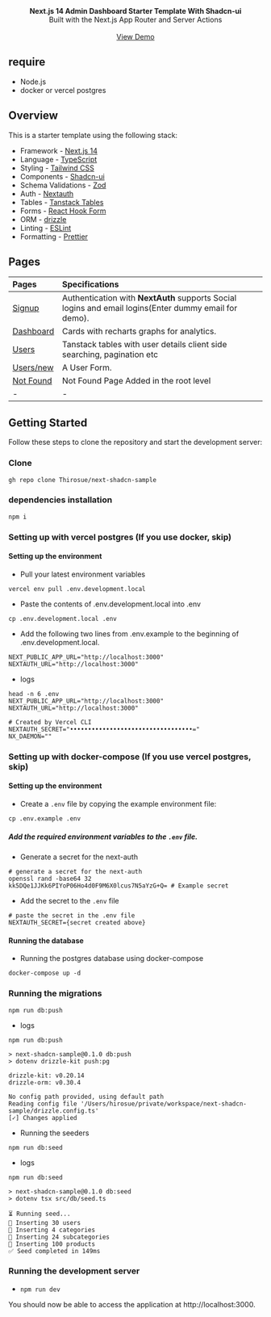 <div align="center"><strong>Next.js 14 Admin Dashboard Starter Template With Shadcn-ui</strong></div>
<div align="center">Built with the Next.js App Router and Server Actions</div>
<br />
<div align="center">
<a href="https://next-shadcn-dashboard-starter.vercel.app">View Demo</a>
<span>
</div>

## require

- Node.js
- docker or vercel postgres

## Overview

This is a starter template using the following stack:

- Framework - [Next.js 14](https://nextjs.org/)
- Language - [TypeScript](https://www.typescriptlang.org)
- Styling - [Tailwind CSS](https://tailwindcss.com)
- Components - [Shadcn-ui](https://ui.shadcn.com)
- Schema Validations - [Zod](https://zod.dev)
- Auth - [Nextauth](https://next-auth.js.org)
- Tables - [Tanstack Tables](https://ui.shadcn.com/docs/components/data-table)
- Forms - [React Hook Form](https://ui.shadcn.com/docs/components/form)
- ORM - [drizzle](https://orm.drizzle.team/)
- Linting - [ESLint](https://eslint.org)
- Formatting - [Prettier](https://prettier.io)

## Pages

| Pages                                                                             | Specifications                                                                                        |
| :-------------------------------------------------------------------------------- | :---------------------------------------------------------------------------------------------------- |
| [Signup](https://next-shadcn-dashboard-starter.vercel.app/)                       | Authentication with **NextAuth** supports Social logins and email logins(Enter dummy email for demo). |
| [Dashboard](https://next-shadcn-dashboard-starter.vercel.app/dashboard)           | Cards with recharts graphs for analytics.                                                             |
| [Users](https://next-shadcn-dashboard-starter.vercel.app/dashboard/user)          | Tanstack tables with user details client side searching, pagination etc                               |
| [Users/new](https://next-shadcn-dashboard-starter.vercel.app/dashboard/user/new)  | A User Form.                                                                                          |
| [Not Found](https://next-shadcn-dashboard-starter.vercel.app/dashboard/notfound)  | Not Found Page Added in the root level                                                                |
| -                                                                                 | -                                                                                                     |

## Getting Started

Follow these steps to clone the repository and start the development server:

### Clone

```
gh repo clone Thirosue/next-shadcn-sample
```

### dependencies installation

```
npm i
```

### Setting up with vercel postgres (If you use docker, skip)

#### Setting up the environment

- Pull your latest environment variables

```
vercel env pull .env.development.local
```

- Paste the contents of .env.development.local into .env

```
cp .env.development.local .env
```

- Add the following two lines from .env.example to the beginning of .env.development.local. 

```
NEXT_PUBLIC_APP_URL="http://localhost:3000"
NEXTAUTH_URL="http://localhost:3000"
```

* logs

```
head -n 6 .env
NEXT_PUBLIC_APP_URL="http://localhost:3000"
NEXTAUTH_URL="http://localhost:3000"

# Created by Vercel CLI
NEXTAUTH_SECRET="••••••••••••••••••••••••••••••••••="
NX_DAEMON=""
```

### Setting up with docker-compose (If you use vercel postgres, skip)

#### Setting up the environment

- Create a `.env` file by copying the example environment file:

```
cp .env.example .env
```

##### Add the required environment variables to the `.env` file.

- Generate a secret for the next-auth

```
# generate a secret for the next-auth
openssl rand -base64 32
kk5DQe1JJKk6PIYoP06Ho4d0F9M6X0lcus7N5aYzG+Q= # Example secret
```

- Add the secret to the `.env` file

```
# paste the secret in the .env file
NEXTAUTH_SECRET={secret created above}
```

#### Running the database

- Running the postgres database using docker-compose

```
docker-compose up -d
```

### Running the migrations

```
npm run db:push
```

* logs

```
npm run db:push

> next-shadcn-sample@0.1.0 db:push
> dotenv drizzle-kit push:pg

drizzle-kit: v0.20.14
drizzle-orm: v0.30.4

No config path provided, using default path
Reading config file '/Users/hirosue/private/workspace/next-shadcn-sample/drizzle.config.ts'
[✓] Changes applied
```

- Running the seeders

```
npm run db:seed
```

* logs

```
npm run db:seed

> next-shadcn-sample@0.1.0 db:seed
> dotenv tsx src/db/seed.ts

⏳ Running seed...
📝 Inserting 30 users
📝 Inserting 4 categories
📝 Inserting 24 subcategories
📝 Inserting 100 products
✅ Seed completed in 149ms
```

### Running the development server

- `npm run dev`

You should now be able to access the application at http://localhost:3000.
